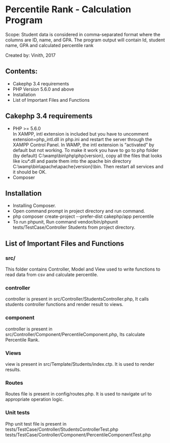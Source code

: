 # Percentile Rank - Calculation Program
Scope: Student data is considered in comma-separated format where 
the columns are ID, name, and GPA. The program output will contain 
Id, student name, GPA and calculated percentile rank
                                                                     
Created by: Vinith, 2017                                           

## Contents:
- Cakephp 3.4 requirements
- PHP Version 5.6.0 and above
- Installation
- List of Important Files and Functions
	
## Cakephp 3.4 requirements
- PHP >= 5.6.0 <br>
In XAMPP, intl extension is included but you have to uncomment extension=php_intl.dll in php.ini and restart the server through the XAMPP Control Panel.
In WAMP, the intl extension is “activated” by default but not working. To make it work you have to go to php folder (by default) C:\wamp\bin\php\php{version}, copy all the files that looks like icu*.dll and paste them into the apache bin directory C:\wamp\bin\apache\apache{version}\bin. Then restart all services and it should be OK.
- Composer

## Installation
- Installing Composer.
- Open command prompt in project directory and run command.
- php composer create-project --prefer-dist cakephp/app percentile
- To run phpunit, Run command  vendor/bin/phpunit tests/TestCase/Controller Students  from project directory.
 
## List of Important Files and Functions

### src/
This folder contains Controller, Model and View used to write functions to read data from csv and calculate percentile.

### controller
controller is present in src/Controller/StudentsController.php, It calls students controller functions and render result to views.


### component
controller is present in src/Controller/Component/PercentileComponent.php, Its calculate Percentile Rank.

### Views
view is present in src/Template/Students/index.ctp. It is used to render results.

### Routes
Routes file is present in config/routes.php. It is used to navigate url to appropriate operation logic.

### Unit tests
Php unit test file is present in tests/TestCase/Controller/StudentsControllerTest.php  tests/TestCase/Controller/Component/PercentileComponentTest.php
